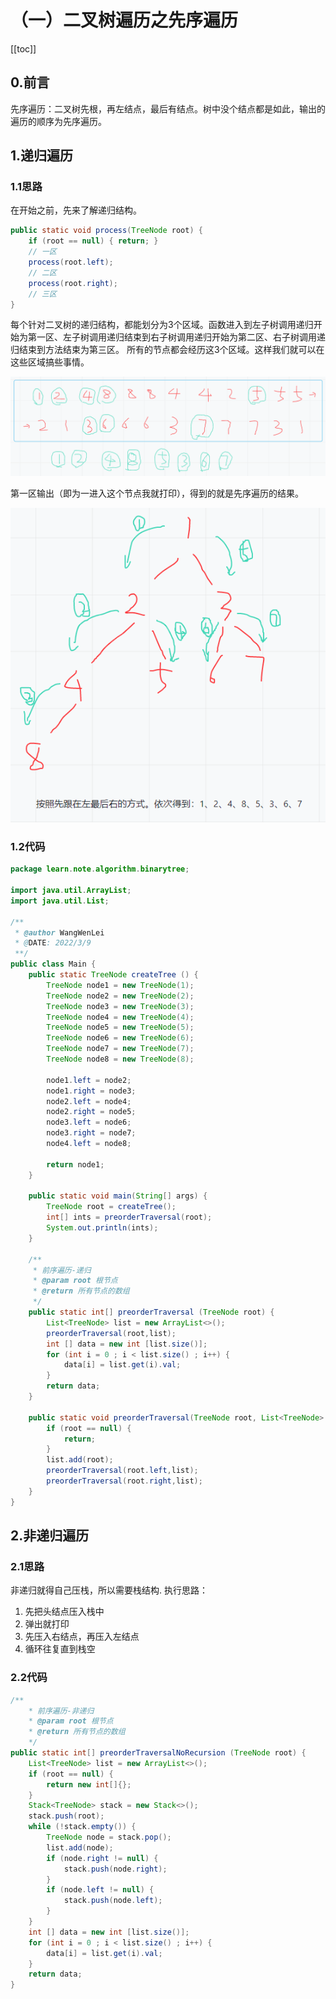 # （一）二叉树遍历之先序遍历
[[toc]]
## 0.前言
先序遍历：二叉树先根，再左结点，最后有结点。树中没个结点都是如此，输出的遍历的顺序为先序遍历。

## 1.递归遍历
### 1.1思路
在开始之前，先来了解递归结构。
```java
public static void process(TreeNode root) {
    if (root == null) { return; }
    // 一区
    process(root.left);
    // 二区
    process(root.right);
    // 三区
}
```
每个针对二叉树的递归结构，都能划分为3个区域。函数进入到左子树调用递归开始为第一区、左子树调用递归结束到右子树调用递归开始为第二区、右子树调用递归结束到方法结束为第三区。
所有的节点都会经历这3个区域。这样我们就可以在这些区域搞些事情。

![](img/3daed19e5e97c57e86cb2836fec6ee66.png)

第一区输出（即为一进入这个节点我就打印），得到的就是先序遍历的结果。

![](img/1c16360f4d85dca29cb5497bb902a2b9.png)

### 1.2代码
```java
package learn.note.algorithm.binarytree;

import java.util.ArrayList;
import java.util.List;

/**
 * @author WangWenLei
 * @DATE: 2022/3/9
 **/
public class Main {
    public static TreeNode createTree () {
        TreeNode node1 = new TreeNode(1);
        TreeNode node2 = new TreeNode(2);
        TreeNode node3 = new TreeNode(3);
        TreeNode node4 = new TreeNode(4);
        TreeNode node5 = new TreeNode(5);
        TreeNode node6 = new TreeNode(6);
        TreeNode node7 = new TreeNode(7);
        TreeNode node8 = new TreeNode(8);

        node1.left = node2;
        node1.right = node3;
        node2.left = node4;
        node2.right = node5;
        node3.left = node6;
        node3.right = node7;
        node4.left = node8;

        return node1;
    }

    public static void main(String[] args) {
        TreeNode root = createTree();
        int[] ints = preorderTraversal(root);
        System.out.println(ints);
    }

    /**
     * 前序遍历-递归
     * @param root 根节点
     * @return 所有节点的数组
     */
    public static int[] preorderTraversal (TreeNode root) {
        List<TreeNode> list = new ArrayList<>();
        preorderTraversal(root,list);
        int [] data = new int [list.size()];
        for (int i = 0 ; i < list.size() ; i++) {
            data[i] = list.get(i).val;
        }
        return data;
    }

    public static void preorderTraversal(TreeNode root, List<TreeNode> list) {
        if (root == null) {
            return;
        }
        list.add(root);
        preorderTraversal(root.left,list);
        preorderTraversal(root.right,list);
    }
}

```

## 2.非递归遍历

### 2.1思路
非递归就得自己压栈，所以需要栈结构.
执行思路：
1. 先把头结点压入栈中
2. 弹出就打印
3. 先压入右结点，再压入左结点
4. 循环往复直到栈空

### 2.2代码
```java
/**
    * 前序遍历-非递归
    * @param root 根节点
    * @return 所有节点的数组
    */
public static int[] preorderTraversalNoRecursion (TreeNode root) {
    List<TreeNode> list = new ArrayList<>();
    if (root == null) {
        return new int[]{};
    }
    Stack<TreeNode> stack = new Stack<>();
    stack.push(root);
    while (!stack.empty()) {
        TreeNode node = stack.pop();
        list.add(node);
        if (node.right != null) {
            stack.push(node.right);
        }
        if (node.left != null) {
            stack.push(node.left);
        }
    }
    int [] data = new int [list.size()];
    for (int i = 0 ; i < list.size() ; i++) {
        data[i] = list.get(i).val;
    }
    return data;
}
```


